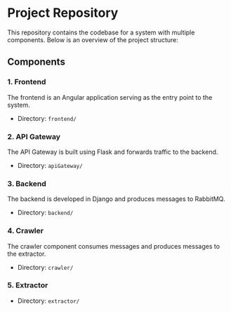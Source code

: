 # Project Repository

This repository contains the codebase for a system with multiple components. Below is an overview of the project structure:

## Components

### 1. Frontend

The frontend is an Angular application serving as the entry point to the system.

- Directory: `frontend/`

### 2. API Gateway

The API Gateway is built using Flask and forwards traffic to the backend.

- Directory: `apiGateway/`

### 3. Backend

The backend is developed in Django and produces messages to RabbitMQ.

- Directory: `backend/`

### 4. Crawler

The crawler component consumes messages and produces messages to the extractor.

- Directory: `crawler/`

### 5. Extractor

- Directory: `extractor/`


